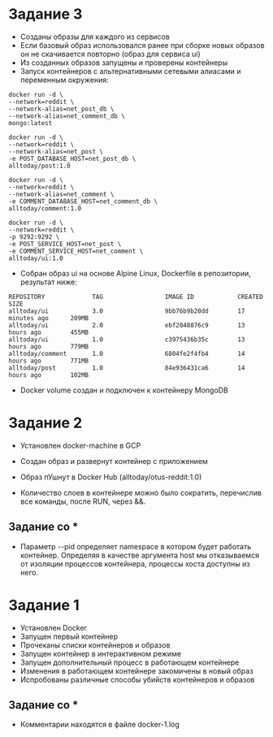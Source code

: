 # Задание 3

- Созданы образы для каждого из сервисов
- Если базовый образ использовался ранее при сборке новых образов он не скачивается повторно (образ для сервиса ui)
- Из созданных образов запущены и проверены контейнеры
- Запуск контейнеров с альтернативными сетевыми алиасами и переменным окружения:

```
docker run -d \
--network=reddit \
--network-alias=net_post_db \
--network-alias=net_comment_db \
mongo:latest
```

```
docker run -d \
--network=reddit \
--network-alias=net_post \
-e POST_DATABASE_HOST=net_post_db \
alltoday/post:1.0
```

```
docker run -d \
--network=reddit \
--network-alias=net_comment \
-e COMMENT_DATABASE_HOST=net_comment_db \
alltoday/comment:1.0
```

```
docker run -d \
--network=reddit \
-p 9292:9292 \
-e POST_SERVICE_HOST=net_post \
-e COMMENT_SERVICE_HOST=net_comment \
alltoday/ui:1.0
```

- Собран образ ui на основе Alpine Linux, Dockerfile в репозитории, результат ниже:

```
REPOSITORY             TAG                 IMAGE ID            CREATED             SIZE
alltoday/ui            3.0                 9bb76b9b20dd        17 minutes ago      209MB
alltoday/ui            2.0                 ebf2048876c9        13 hours ago        455MB
alltoday/ui            1.0                 c3975436b35c        13 hours ago        779MB
alltoday/comment       1.0                 6804fe2f4fb4        14 hours ago        771MB
alltoday/post          1.0                 84e936431ca6        14 hours ago        102MB
```

- Docker volume создан и подключен к контейнеру MongoDB

# Задание 2

- Установлен docker-machine в GCP
- Создан образ и развернут контейнер с приложением
- Образ пУшнут в Docker Hub (alltoday/otus-reddit:1.0)

- Количество слоев в контейнере можно было сократить, перечислив все команды, после RUN,  через &&.

## Задание со *

- Параметр --pid определяет namespace в котором будет работать контейнер. Определяя в качестве аргумента host мы отказываемся от изоляции процессов контейнера, процессы хоста доступны из него.

# Задание 1

- Установлен Docker
- Запущен первый контейнер
- Прочеканы списки контейнеров и образов
- Запущен контейнер в интерактивном режиме
- Запущен дополнительный процесс в работающем контейнере
- Изменения в работающем контейнере закомичены в новый образ
- Испробованы различные способы убийств контейнеров и образов

## Задание со *

- Комментарии находятся в файле docker-1.log
